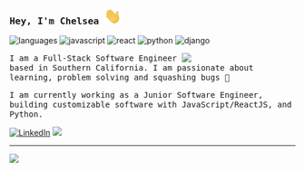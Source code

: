 <h3 align="left"><samp>Hey, I'm Chelsea </samp> <img src="https://raw.githubusercontent.com/ABSphreak/ABSphreak/master/gifs/Hi.gif" width="30px"></h3>

![languages](https://img.shields.io/static/v1?label=&message=languages:&color=blueviolet&style=flat-square)
![javascript](https://img.shields.io/static/v1?logo=javascript&label=&message=javascript&color=9cf&logoColor=fff&style=flat-square&link=)
![react](https://img.shields.io/static/v1?logo=react&label=&message=react&color=9cf&logoColor=fff&style=flat-square&link=)
![python](https://img.shields.io/static/v1?logo=python&label=&message=python&color=9cf&logoColor=fff&style=flat-square&link=)
![django](https://img.shields.io/static/v1?logo=django&label=&message=django&color=9cf&logoColor=fff&style=flat-square&link=)

<img align='right' src='https://user-images.githubusercontent.com/5713670/87202985-820dcb80-c2b6-11ea-9f56-7ec461c497c3.gif' width='200"'>
<p width="30px"><samp>I am a Full-Stack Software Engineer based in Southern California. I am passionate about learning, problem solving and squashing bugs 🐛 </samp><p>
<p width="30px"><samp>I am currently working as a Junior Software Engineer, building customizable software with JavaScript/ReactJS, and Python. </samp><p>
<a href="https://www.linkedin.com/in/chelsea-scriven-3557391b7/"><img src="https://img.shields.io/badge/Let's Connect--_.svg?style=social&logo=linkedin" alt="LinkedIn"></a>
<a align="left" href="mailto:scrivenchelsea@gmail.com"><img src="https://img.shields.io/badge/Let's Chat--_.svg?style=social&logo=Gmail&color=9cf"></a></p>
 <hr></hr>
  
  
<a href="https://github.com/chelseascriven/github-readme-stats">
  <img src="https://github-readme-stats.vercel.app/api?username=chelseascriven&show_icons=true&show_icons=true&theme=buefy&count_private=true&custom_title=My%20Github%20Highlights" />
</a>

